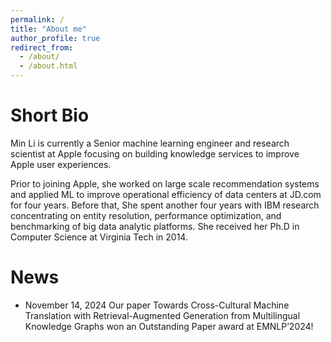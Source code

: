 ```yaml
---
permalink: /
title: "About me"
author_profile: true
redirect_from: 
  - /about/
  - /about.html
---
```



Short Bio
======
Min Li is currently a Senior machine learning engineer and research scientist at Apple focusing on  building knowledge services to improve Apple user experiences. 

Prior to joining Apple, she worked on large scale recommendation systems and applied ML to improve operational efficiency of data centers at JD.com for four years. Before that, She spent another four years with IBM research concentrating on entity resolution, performance optimization, and benchmarking of big data analytic platforms. She received her Ph.D in Computer Science at Virginia Tech in 2014.

News
======
* November 14, 2024 Our paper Towards Cross-Cultural Machine Translation with Retrieval-Augmented Generation from Multilingual Knowledge Graphs won an Outstanding Paper award at EMNLP’2024!
